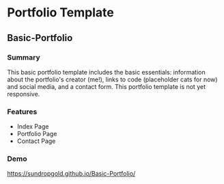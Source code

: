 # Portfolio Template
## Basic-Portfolio

### Summary
This basic portfolio template includes the basic essentials: information about the portfolio's creator (me!), links to code (placeholder cats for now) and social media, and a contact form. This portfolio template is not yet responsive.

### Features
* Index Page
* Portfolio Page
* Contact Page

### Demo
https://sundropgold.github.io/Basic-Portfolio/
